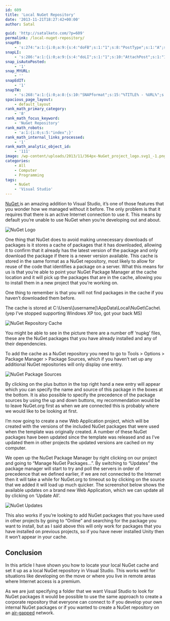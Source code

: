 ```yaml
---
id: 609
title: 'Local NuGet Repository'
date: '2013-11-21T18:27:42+00:00'
author: Satal

guid: 'http://satalketo.com/?p=609'
permalink: /local-nuget-repository/
snapFB:
    - 's:274:"a:1:{i:0;a:9:{s:4:"doFB";s:1:"1";s:8:"PostType";s:1:"A";s:10:"AttachPost";s:1:"1";s:10:"SNAPformat";s:51:"New post (%TITLE%) has been published on %SITENAME%";s:9:"isAutoImg";s:1:"A";s:8:"imgToUse";b:0;s:9:"isAutoURL";s:1:"A";s:8:"urlToUse";b:0;s:11:"isPrePosted";s:1:"1";}}";'
snapLI:
    - 's:286:"a:1:{i:0;a:9:{s:4:"doLI";s:1:"1";s:10:"AttachPost";s:1:"1";s:10:"SNAPformat";s:41:"New post has been published on %SITENAME%";s:11:"SNAPformatT";s:18:"New Post - %TITLE%";s:9:"isAutoImg";s:1:"A";s:8:"imgToUse";b:0;s:9:"isAutoURL";s:1:"A";s:8:"urlToUse";b:0;s:11:"isPrePosted";s:1:"1";}}";'
snap_isAutoPosted:
    - '1'
snap_MYURL:
    - ''
snapEdIT:
    - '1'
snapTW:
    - 's:268:"a:1:{i:0;a:8:{s:10:"SNAPformat";s:15:"%TITLE% - %URL%";s:8:"attchImg";s:1:"1";s:9:"isAutoImg";s:1:"A";s:8:"imgToUse";s:0:"";s:9:"msgFormat";s:59:"New post (%TITLE%) has been published on %SITENAME% - %URL%";s:9:"isAutoURL";s:1:"A";s:8:"urlToUse";s:0:"";s:2:"do";i:0;}}";'
spacious_page_layout:
    - default_layout
rank_math_primary_category:
    - '8'
rank_math_focus_keyword:
    - 'NuGet Repository'
rank_math_robots:
    - 'a:1:{i:0;s:5:"index";}'
rank_math_internal_links_processed:
    - '1'
rank_math_analytic_object_id:
    - '111'
image: /wp-content/uploads/2013/11/364px-NuGet_project_logo.svg1_-1.png
categories:
    - All
    - Computer
    - Programming
tags:
    - NuGet
    - 'Visual Studio'
---
```


[NuGet ](https://www.nuget.org/ "NuGets website")is an amazing addition to Visual Studio, it’s one of those features that you wonder how we managed without it before. The only problem is that it requires that there is an active Internet connection to use it. This means by default you’re unable to use NuGet when you’re developing out and about.

![NuGet Logo](https://samjenkins.com/wp-content/uploads/2013/11/364px-NuGet_project_logo.svg1_.png)

One thing that NuGet does to avoid making unnecessary downloads of packages is it stores a cache of packages that it has downloaded, allowing it to confirm that it already has the latest version of the package and only download the package if there is a newer version available. This cache is stored in the same format as a NuGet repository, most likely to allow for reuse of the code that identifies a package on a server. What this means for us is that you’re able to point your NuGet Package Manager at the cache location and it will pick up the packages that are in the cache, allowing you to install them in a new project that you’re working on.

One thing to remember is that you will not find packages in the cache if you haven’t downloaded them before.

The cache is stored at C:\\Users\\\[username\]\\AppData\\Local\\NuGet\\Cache\\ (yep I’ve stopped supporting Windows XP too, got your back MS)

![NuGet Repository Cache](https://samjenkins.com/wp-content/uploads/2013/11/Cache.png)

You might be able to see in the picture there are a number off ‘nupkg’ files, these are the NuGet packages that you have already installed and any of their dependencies.

To add the cache as a NuGet repository you need to go to Tools &gt; Options &gt; Package Manager &gt; Package Sources, which if you haven’t set up any additional NuGet repositories will only display one entry.

![NuGet Package Sources](https://samjenkins.com/wp-content/uploads/2013/11/Options.png)

By clicking on the plus button in the top right hand a new entry will appear which you can specify the name and source of this package in the boxes at the bottom. It is also possible to specify the precedence of the package sources by using the up and down buttons, my recommendation would be to leave NuGet.org first as when we are connected this is probably where we would like to be looking at first.

I’m now going to create a new Web Application project, which will be created with the versions of the included NuGet packages that were used when the template was originally created. A number of these NuGet packages have been updated since the template was released and as I’ve updated them in other projects the updated versions are cached on my computer.

We open up the NuGet Package Manager by right clicking on our project and going to “Manage NuGet Packages…”. By switching to “Updates” the package manager will start to try and poll the servers in order of precedence that we defined earlier, if we are not connected to the Internet then it will take a while for NuGet.org to timeout so by clicking on the source that we added it will load up much quicker. The screenshot below shows the available updates on a brand new Web Application, which we can update all by clicking on ‘Update All’.

![NuGet Updates](https://samjenkins.com/wp-content/uploads/2013/11/NuGet-Updates.png)

This also works if you’re looking to add NuGet packages that you have used in other projects by going to “Online” and searching for the package you want to install, but as I said above this will only work for packages that you have installed on previous projects, so if you have never installed Unity then it won’t appear in your cache.

## Conclusion

In this article I have shown you how to locate your local NuGet cache and set it up as a local NuGet repository in Visual Studio. This works well for situations like developing on the move or where you live in remote areas where Internet access is a premium.

As we are just specifying a folder that we want Visual Studio to look for NuGet packages it would be possible to use the same approach to create a corporate repository that everyone can connect to if you develop your own internal NuGet packages or if you wanted to create a NuGet repository on an [air-gapped](http://en.wikipedia.org/wiki/Air_gap_(networking) "Wikipedia Air Gap Definition") network.